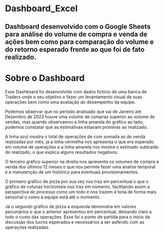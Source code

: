 # Dashboard_Excel
## Dashboard desenvolvido com o Google Sheets para análise do volume de compra e venda de ações bem como para comparação do volume e do retorno esperado frente ao que foi de fato realizado.
# Sobre o Dashboard
Esse Dashboard foi desenvolvido com dados fictício de uma banca de Traders onde o seu objetivo e fazer um levantamento visual de suas operações bem como uma avaliação do desempenho da equipe.  

Podemos observar que no período analisado que vai de Janeiro até Dezembro de 2023 houve uma volume de compras superior ao volume de vendas, mas quando observamos a linha amarela do gráfico ao lado, podemos constatar que as estimativas estavam próximas ao realizado.  

A linha azul mostra o total de operações de com somada as de venda realizadas por mês, já a linha vermelha nos apresenta o que era esperado em volume de operações e a linha amarela nos mostra o estimado subtraído do realizado, o que explica alguns resultados negativos.  

O terceiro gráfico superior na direita nos apresenta os volumes de compra e venda dos últimos 12 meses o que nos permite fazer uma analise temporal e a manutenção de um histórico para eventuais provisionamentos.  

O primeiro gráfico de pizza por sua vez nos traz em percentual o que o gráfico de colunas horizontais nos traz em números, facilitando assim a perspectiva do processo como um todo e nos trazem à tona de forma mais sensorial o como a equipe está até o momento.  

Já o segundo gráfico de pizza a esquerda demonstra em valores pecuniários o que o anterior apresentou em percentual, deixando claro a todo o custo das operações. Esse foi o ponto de partida para o início da discussão dos lucros esperados e necessários a ser auferido com as operações realizadas.


